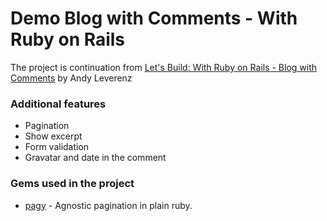 # Demo Blog with Comments - With Ruby on Rails

The project is continuation from [Let's Build: With Ruby on Rails - Blog with Comments](https://github.com/justalever/demo_blog_rails) by Andy Leverenz

### Additional features

- Pagination
- Show excerpt
- Form validation
- Gravatar and date in the comment

### Gems used in the project

- [pagy](https://rubygems.org/gems/pagy) - Agnostic pagination in plain ruby.
